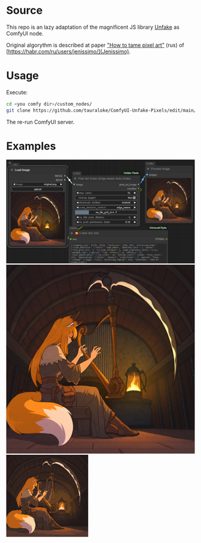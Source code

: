 # Source
This repo is an lazy adaptation of the magnificent JS library [Unfake](https://github.com/jenissimo/unfake.js) as ComfyUI node.

Original algorythm is described at paper ["How to tame pixel art"](https://habr.com/ru/articles/930462/) (rus) of [https://habr.com/ru/users/jenissimo/](Jenissimo).

# Usage
Execute:
```bash
cd <you comfy dir>/custom_nodes/
git clone https://github.com/tauraloke/ComfyUI-Unfake-Pixels/edit/main/README.md
```
The re-run ComfyUI server.

# Examples
![Screenshot](./examples/example.png "Screenshot")
![Original image](./examples/original.png "Original")
![Pixelated image](./examples/pixelated.png "Pixelated")
